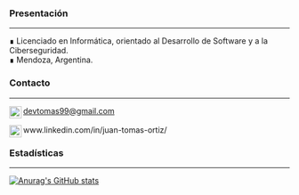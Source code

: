 <div align="centre">
  
### Presentación
<hr>
∎ Licenciado en Informática, orientado al Desarrollo de Software y a la Ciberseguridad.
  <br>
∎ Mendoza, Argentina.
  
### Contacto
<hr>
<img align="left" alt="Gmail" width="22px" src="https://cdn.jsdelivr.net/npm/simple-icons@3.5.0/icons/gmail.svg" /> <a href="mailto: devtomas99@gmail.com"> devtomas99@gmail.com</a>
<br><br>
<img align="left" alt="LinkedIn" width="22px" src="https://cdn.jsdelivr.net/npm/simple-icons@3.5.0/icons/linkedin.svg" /> www.linkedin.com/in/juan-tomas-ortiz/

### Estadísticas
___
[![Anurag's GitHub stats](https://github-readme-stats.vercel.app/api?username=Tomas-Ortiz)](https://github.com/anuraghazra/github-readme-stats)
</div>
